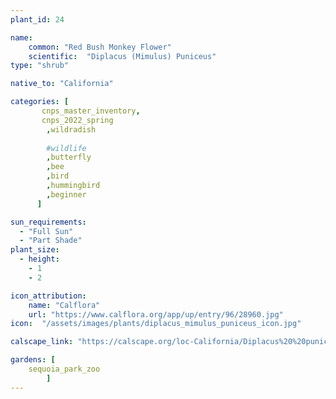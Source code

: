 ```yaml
---
plant_id: 24

name: 
    common: "Red Bush Monkey Flower"  
    scientific:  "Diplacus (Mimulus) Puniceus"  
type: "shrub"

native_to: "California"

categories: [
       cnps_master_inventory,
       cnps_2022_spring
        ,wildradish
        
        #wildlife
        ,butterfly
        ,bee
        ,bird
        ,hummingbird 
        ,beginner
      ]

sun_requirements:
  - "Full Sun"
  - "Part Shade"
plant_size:
  - height: 
    - 1
    - 2

icon_attribution: 
    name: "Calflora"
    url: "https://www.calflora.org/app/up/entry/96/28960.jpg" 
icon:  "/assets/images/plants/diplacus_mimulus_puniceus_icon.jpg"

calscape_link: "https://calscape.org/loc-California/Diplacus%20%20puniceus(%20)"

gardens: [ 
    sequoia_park_zoo
        ]
---
```



